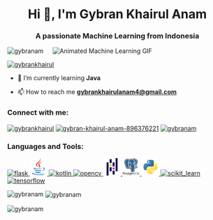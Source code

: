 <h1 align="center">Hi 👋, I'm Gybran Khairul Anam</h1>
<h3 align="center">A passionate Machine Learning from Indonesia</h3>
<img src="https://www.snexplores.org/wp-content/uploads/2023/02/1030_ChatGPT_feat.gif" align="right" width="400" alt="Animated Machine Learning GIF">

<p align="left"> <img src="https://komarev.com/ghpvc/?username=gybranam&label=Profile%20views&color=0e75b6&style=flat" alt="gybranam" /> </p>

<p align="left"> <a href="https://twitter.com/gybrankhairul" target="blank"><img src="https://img.shields.io/twitter/follow/gybrankhairul?logo=twitter&style=for-the-badge" alt="gybrankhairul" /></a> </p>

- 🌱 I’m currently learning **Java**

- 📫 How to reach me **gybrankhairulanam4@gmail.com**

<h3 align="left">Connect with me:</h3>
<p align="left">
<a href="https://twitter.com/gybrankhairul" target="blank"><img align="center" src="https://raw.githubusercontent.com/rahuldkjain/github-profile-readme-generator/master/src/images/icons/Social/twitter.svg" alt="gybrankhairul" height="30" width="40" /></a>
<a href="https://linkedin.com/in/gybran-khairul-anam-896376221" target="blank"><img align="center" src="https://raw.githubusercontent.com/rahuldkjain/github-profile-readme-generator/master/src/images/icons/Social/linked-in-alt.svg" alt="gybran-khairul-anam-896376221" height="30" width="40" /></a>
<a href="https://instagram.com/gybranam" target="blank"><img align="center" src="https://raw.githubusercontent.com/rahuldkjain/github-profile-readme-generator/master/src/images/icons/Social/instagram.svg" alt="gybranam" height="30" width="40" /></a>
</p>

<h3 align="left">Languages and Tools:</h3>
<p align="left"> <a href="https://flask.palletsprojects.com/" target="_blank" rel="noreferrer"> <img src="https://www.vectorlogo.zone/logos/pocoo_flask/pocoo_flask-icon.svg" alt="flask" width="40" height="40"/> </a> <a href="https://www.java.com" target="_blank" rel="noreferrer"> <img src="https://raw.githubusercontent.com/devicons/devicon/master/icons/java/java-original.svg" alt="java" width="40" height="40"/> </a> <a href="https://kotlinlang.org" target="_blank" rel="noreferrer"> <img src="https://www.vectorlogo.zone/logos/kotlinlang/kotlinlang-icon.svg" alt="kotlin" width="40" height="40"/> </a> <a href="https://opencv.org/" target="_blank" rel="noreferrer"> <img src="https://www.vectorlogo.zone/logos/opencv/opencv-icon.svg" alt="opencv" width="40" height="40"/> </a> <a href="https://pandas.pydata.org/" target="_blank" rel="noreferrer"> <img src="https://raw.githubusercontent.com/devicons/devicon/2ae2a900d2f041da66e950e4d48052658d850630/icons/pandas/pandas-original.svg" alt="pandas" width="40" height="40"/> </a> <a href="https://www.postgresql.org" target="_blank" rel="noreferrer"> <img src="https://raw.githubusercontent.com/devicons/devicon/master/icons/postgresql/postgresql-original-wordmark.svg" alt="postgresql" width="40" height="40"/> </a> <a href="https://www.python.org" target="_blank" rel="noreferrer"> <img src="https://raw.githubusercontent.com/devicons/devicon/master/icons/python/python-original.svg" alt="python" width="40" height="40"/> </a> <a href="https://scikit-learn.org/" target="_blank" rel="noreferrer"> <img src="https://upload.wikimedia.org/wikipedia/commons/0/05/Scikit_learn_logo_small.svg" alt="scikit_learn" width="40" height="40"/> </a> <a href="https://www.tensorflow.org" target="_blank" rel="noreferrer"> <img src="https://www.vectorlogo.zone/logos/tensorflow/tensorflow-icon.svg" alt="tensorflow" width="40" height="40"/> </a> </p>

<p><img align="left" src="https://github-readme-stats.vercel.app/api/top-langs?username=gybranam&show_icons=true&locale=en&layout=compact" alt="gybranam" /></p>

<p>&nbsp;<img align="center" src="https://github-readme-stats.vercel.app/api?username=gybranam&show_icons=true&locale=en" alt="gybranam" /></p>

<p><img align="center" src="https://github-readme-streak-stats.herokuapp.com/?user=gybranam&" alt="gybranam" /></p>
